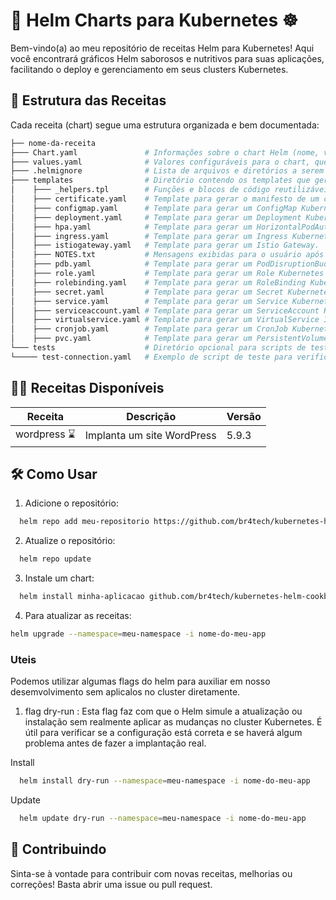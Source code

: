 # 🍱 Helm Charts para Kubernetes ☸️

Bem-vindo(a) ao meu repositório de receitas Helm para Kubernetes! Aqui você encontrará gráficos Helm saborosos e nutritivos para suas aplicações, facilitando o deploy e gerenciamento em seus clusters Kubernetes.

## 📜 Estrutura das Receitas

Cada receita (chart) segue uma estrutura organizada e bem documentada:

```bash
├── nome-da-receita
├─── Chart.yaml               # Informações sobre o chart Helm (nome, versão, descrição, etc.)
├─── values.yaml              # Valores configuráveis ​para o chart, que podem ser substituídos durante a instalação.
├─── .helmignore              # Lista de arquivos e diretórios a serem ignorados pelo Helm durante o empacotamento.
├─── templates                # Diretório contendo os templates que geram os arquivos de manifesto Kubernetes.
│    ├─── _helpers.tpl        # Funções e blocos de código reutilizáveis nos templates.
│    ├─── certificate.yaml    # Template para gerar o manifesto de um certificado TLS/SSL.
│    ├─── configmap.yaml      # Template para gerar um ConfigMap Kubernetes.
│    ├─── deployment.yaml     # Template para gerar um Deployment Kubernetes.
│    ├─── hpa.yaml            # Template para gerar um HorizontalPodAutoscaler Kubernetes.
│    ├─── ingress.yaml        # Template para gerar um Ingress Kubernetes.
│    ├─── istiogateway.yaml   # Template para gerar um Istio Gateway.
│    ├─── NOTES.txt           # Mensagens exibidas para o usuário após a instalação do chart.
│    ├─── pdb.yaml            # Template para gerar um PodDisruptionBudget Kubernetes.
│    ├─── role.yaml           # Template para gerar um Role Kubernetes (RBAC).
│    ├─── rolebinding.yaml    # Template para gerar um RoleBinding Kubernetes (RBAC).
│    ├─── secret.yaml         # Template para gerar um Secret Kubernetes.
│    ├─── service.yaml        # Template para gerar um Service Kubernetes.
│    ├─── serviceaccount.yaml # Template para gerar um ServiceAccount Kubernetes.
│    ├─── virtualservice.yaml # Template para gerar um VirtualService Istio.
│    ├─── cronjob.yaml        # Template para gerar um CronJob Kubernetes.
│    ├─── pvc.yaml            # Template para gerar um PersistentVolumeClaim Kubernetes.
└─── tests                    # Diretório opcional para scripts de teste.
└───── test-connection.yaml   # Exemplo de script de teste para verificar a conectividade do serviço.
```

## 🧑‍🍳 Receitas Disponíveis


| Receita              | Descrição                                                                 | Versão |
|----------------------|---------------------------------------------------------------------------|--------|
| wordpress ⌛         | Implanta um site WordPress                                                | 5.9.3  |



## 🛠️ Como Usar

1. Adicione o repositório:

  ```bash
    helm repo add meu-repositorio https://github.com/br4tech/kubernetes-helm-cookbook
  ```

2. Atualize o repositório:

  ```bash
    helm repo update
  ```

3. Instale um chart:

  ```bash
    helm install minha-aplicacao github.com/br4tech/kubernetes-helm-cookbook/wordpress
  ```

4. Para atualizar as receitas:

  ```bash
  helm upgrade --namespace=meu-namespace -i nome-do-meu-app
  ```

### Uteis

Podemos utilizar algumas flags do helm para auxiliar em nosso desemvolvimento sem aplicalos no cluster diretamente.

1. flag dry-run : Esta flag faz com que o Helm simule a atualização ou instalação sem realmente aplicar as mudanças no cluster Kubernetes. É útil para verificar se a configuração está correta e se haverá algum problema antes de fazer a implantação real.

Install 

  ```bash
    helm install dry-run --namespace=meu-namespace -i nome-do-meu-app
  ```
   
Update
    
  ```bash
    helm update dry-run --namespace=meu-namespace -i nome-do-meu-app
  ```

## 🤝 Contribuindo
Sinta-se à vontade para contribuir com novas receitas, melhorias ou correções! Basta abrir uma issue ou pull request.